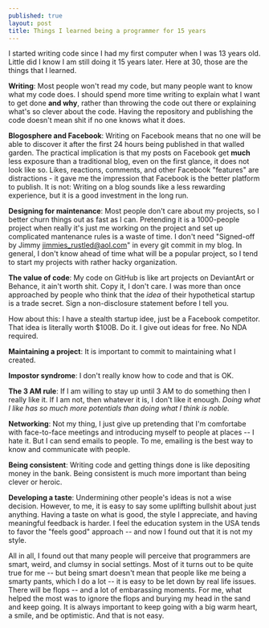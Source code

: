 ```yaml
---
published: true
layout: post
title: Things I learned being a programmer for 15 years
---
```

I started writing code since I had my first computer when I was 13 years old. Little did I know I am still doing it 15 years later. Here at 30, those are the things that I learned.

**Writing**: Most people won't read my code, but many people want to know what my code does. I should spend more time writing to explain what I want to get done **and why**, rather than throwing the code out there or explaining what's so clever about the code. Having the repository and publishing the code doesn't mean shit if no one knows what it does.

**Blogosphere and Facebook**: Writing on Facebook means that no one will be able to discover it after the first 24 hours being published in that walled garden. The practical implication is that my posts on Facebook get **much** less exposure than a traditional blog, even on the first glance, it does not look like so. Likes, reactions, comments, and other Facebook "features" are distractions - it gave me the impression that Facebook is the better platform to publish. It is not: Writing on a blog sounds like a less rewarding experience, but it is a good investment in the long run.

**Designing for maintenance**: Most people don't care about my projects, so I better churn things out as fast as I can. Pretending it is a 1000-people project when really it's just me working on the project and set up complicated mantenance rules is a waste of time. I don't need "Signed-off by Jimmy <jimmies_rustled@aol.com>" in every git commit in my blog. In general, I don't know ahead of time what will be a popular project, so I tend to start my projects with rather hacky organization.

**The value of code**: My code on GitHub is like art projects on DeviantArt or Behance, it ain't worth shit. Copy it, I don't care. I was more than once approached by people who think that the *idea* of their hypothetical startup is a trade secret. Sign a non-disclosure statement before I tell you. 

How about this: I have a stealth startup idee, just be a Facebook competitor. That idea is literally worth $100B. Do it. I give out ideas for free. No NDA required.

**Maintaining a project**: It is important to commit to maintaining what I created.

**Impostor syndrome**: I don't really know how to code and that is OK.

**The 3 AM rule**: If I am willing to stay up until 3 AM to do something then I really like it. If I am not, then whatever it is, I don't like it enough. *Doing what I like has so much more potentials than doing what I think is noble.* 

**Networking**: Not my thing, I just give up pretending that I'm comfortabe with face-to-face meetings and introducing myself to people at places -- I hate it. But I can send emails to people. To me, emailing is the best way to know and communicate with people.

**Being consistent**: Writing code and getting things done is like depositing money in the bank. Being consistent is much more important than being clever or heroic.

**Developing a taste**: Undermining other people's ideas is not a wise decision. However, to me, it is easy to say some uplifting bullshit about just anything. Having a taste on what is good, the style I appreciate, and having meaningful feedback is harder. I feel the education system in the USA tends to favor the "feels good" approach -- and now I found out that it is not my style.

All in all, I found out that many people will perceive that programmers are smart, weird, and clumsy in social settings. Most of it turns out to be quite true for me -- but being smart doesn't mean that people like me being a smarty pants, which I do a lot -- it is easy to be let down by real life issues. There will be flops -- and a lot of embarassing moments. For me, what helped the most was to ignore the flops and burying my head in the sand and keep going. It is always important to keep going with a big warm heart, a smile, and be optimistic. And that is not easy.

